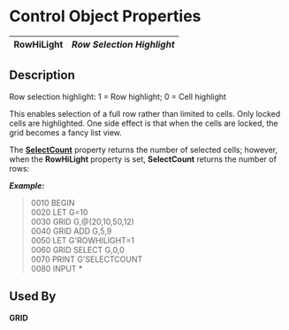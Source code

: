 # Control Object Properties

**RowHiLight** |  **_Row Selection Highlight_**  
---|---  
  
## Description

Row selection highlight: 1 = Row highlight; 0 = Cell highlight

This enables selection of a full row rather than limited to cells. Only locked cells are highlighted. One side effect is that when the cells are locked, the grid becomes a fancy list view.

The **[SelectCount](selectcount.md)** property returns the number of selected cells; however, when the **RowHiLight** property is set, **SelectCount** returns the number of rows:

**_Example:_**

> 0010 BEGIN  
>  0020 LET G=10  
>  0030 GRID G,@(20,10,50,12)  
>  0040 GRID ADD G,5,9  
>  0050 LET G'ROWHILIGHT=1  
>  0060 GRID SELECT G,0,0  
>  0070 PRINT G'SELECTCOUNT  
>  0080 INPUT *

## Used By

**GRID**
